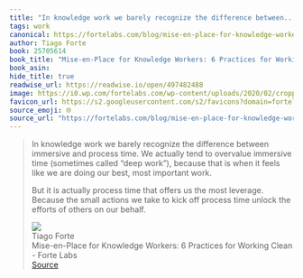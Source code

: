```yaml
---
title: "In knowledge work we barely recognize the difference between..."
tags: work
canonical: https://fortelabs.com/blog/mise-en-place-for-knowledge-workers/
author: Tiago Forte
book: 25705614
book_title: "Mise-en-Place for Knowledge Workers: 6 Practices for Working Clean - Forte Labs"
book_asin: 
hide_title: true
readwise_url: https://readwise.io/open/497482488
image: https://i0.wp.com/fortelabs.com/wp-content/uploads/2020/02/cropped-cropped-Icon_Red-1.png?fit=192%2C192&ssl=1
favicon_url: https://s2.googleusercontent.com/s2/favicons?domain=fortelabs.com
source_emoji: 🌐
source_url: "https://fortelabs.com/blog/mise-en-place-for-knowledge-workers/#:~:text=In%20knowledge%20work,on%20our%20behalf."
---
```


> In knowledge work we barely recognize the difference between immersive and process time. We actually tend to overvalue immersive time (sometimes called “deep work”), because that is when it feels like we are doing our best, most important work.
> 
> But it is actually process time that offers us the most leverage. Because the small actions we take to kick off process time unlock the efforts of others on our behalf.
> <div class="quoteback-footer"><div class="quoteback-avatar"><img class="mini-favicon" src="https://s2.googleusercontent.com/s2/favicons?domain=fortelabs.com"></div><div class="quoteback-metadata"><div class="metadata-inner"><span style="display:none">FROM:</span><div aria-label="Tiago Forte" class="quoteback-author"> Tiago Forte</div><div aria-label="Mise-en-Place for Knowledge Workers: 6 Practices for Working Clean - Forte Labs" class="quoteback-title"> Mise-en-Place for Knowledge Workers: 6 Practices for Working Clean - Forte Labs</div></div></div><div class="quoteback-backlink"><a target="_blank" aria-label="go to the full text of this quotation" rel="noopener" href="https://fortelabs.com/blog/mise-en-place-for-knowledge-workers/#:~:text=In%20knowledge%20work,on%20our%20behalf." class="quoteback-arrow"> Source</a></div></div>